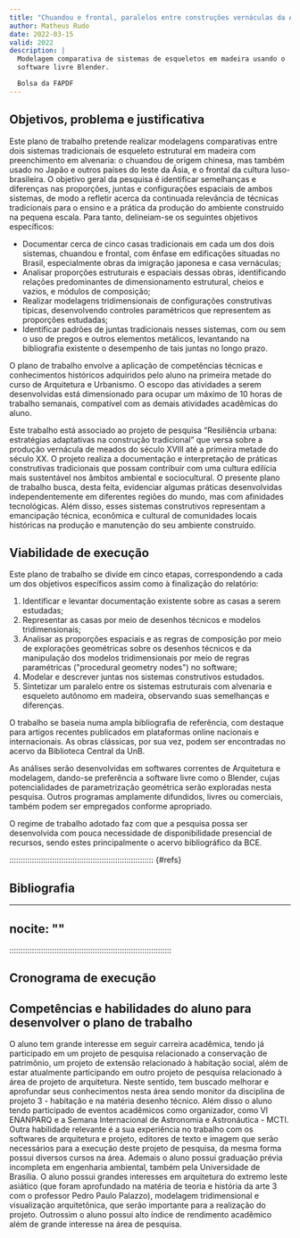 ```yaml
---
title: "Chuandou e frontal, paralelos entre construções vernáculas da Ásia e do Brasil"
author: Matheus Rudo
date: 2022-03-15
valid: 2022
description: |
  Modelagem comparativa de sistemas de esqueletos em madeira usando o
  software livre Blender.

  Bolsa da FAPDF
---
```


## Objetivos, problema e justificativa

Este plano de trabalho pretende realizar modelagens comparativas entre
dois sistemas tradicionais de esqueleto estrutural em madeira com
preenchimento em alvenaria: o chuandou de origem chinesa, mas também
usado no Japão e outros países do leste da Ásia, e o frontal da cultura
luso-brasileira. O objetivo geral da pesquisa é identificar semelhanças
e diferenças nas proporções, juntas e configurações espaciais de ambos
sistemas, de modo a refletir acerca da continuada relevância de técnicas
tradicionais para o ensino e a prática da produção do ambiente
construído na pequena escala. Para tanto, delineiam-se os seguintes
objetivos específicos: 

- Documentar cerca de cinco casas tradicionais em cada um dos dois
  sistemas, chuandou e frontal, com ênfase em edificações situadas no
  Brasil, especialmente obras da imigração japonesa e casa vernáculas;
- Analisar proporções estruturais e espaciais dessas obras,
  identificando relações predominantes de dimensionamento estrutural,
  cheios e vazios, e módulos de composição;
- Realizar modelagens tridimensionais de configurações construtivas
  típicas, desenvolvendo controles
  paramétricos que representem as proporções estudadas;
- Identificar padrões de juntas tradicionais nesses sistemas, com ou sem
  o uso de pregos e outros elementos metálicos, levantando na
  bibliografia existente o desempenho de tais juntas no longo prazo.

O plano de trabalho envolve a aplicação de competências técnicas e
conhecimentos históricos adquiridos pelo aluno na primeira metade do
curso de Arquitetura e Urbanismo. O escopo das atividades a serem
desenvolvidas está dimensionado para ocupar um máximo de 10 horas de
trabalho semanais, compatível com as demais atividades acadêmicas do
aluno.

Este trabalho está associado ao projeto de pesquisa “Resiliência urbana:
estratégias adaptativas na construção tradicional” que versa sobre a
produção vernácula de meados do século XVIII até a primeira metade do
século XX. O projeto realiza a documentação e interpretação de práticas
construtivas tradicionais que possam contribuir com uma cultura edilícia
mais sustentável nos âmbitos ambiental e sociocultural. O presente plano
de trabalho busca, desta feita, evidenciar algumas práticas
desenvolvidas independentemente em diferentes regiões do mundo, mas com
afinidades tecnológicas. Além disso, esses sistemas construtivos
representam a emancipação técnica, econômica e cultural de comunidades
locais históricas na produção e manutenção do seu ambiente construído.

## Viabilidade de execução

Este plano de trabalho se divide em cinco etapas, correspondendo a cada
um dos objetivos específicos assim como à finalização do relatório: 

1. Identificar e levantar documentação existente sobre as casas a serem
   estudadas;
2. Representar as casas por meio de desenhos técnicos e modelos
   tridimensionais;
3. Analisar as proporções espaciais e as regras de composição por meio
   de explorações geométricas sobre os desenhos técnicos e da
   manipulação dos modelos tridimensionais por meio de regras
   paramétricas ("procedural geometry nodes") no software;
4. Modelar e descrever juntas nos sistemas construtivos estudados.
5. Sintetizar um paralelo entre os sistemas estruturais com alvenaria e
   esqueleto autônomo em madeira, observando suas semelhanças e
   diferenças.

O trabalho se baseia numa ampla bibliografia de referência, com destaque
para artigos recentes publicados em plataformas online nacionais e
internacionais. As obras clássicas, por sua vez, podem ser encontradas
no acervo da Biblioteca Central da UnB. 

As análises serão desenvolvidas em softwares correntes de Arquitetura e
modelagem, dando-se preferência a software livre como o Blender, cujas
potencialidades de parametrização geométrica serão exploradas nesta
pesquisa. Outros programas amplamente difundidos, livres ou comerciais,
também podem ser empregados conforme apropriado.

O regime de trabalho adotado faz com que a pesquisa possa ser
desenvolvida com pouca necessidade de disponibilidade presencial de
recursos, sendo estes principalmente o acervo bibliográfico da BCE.

:::::::::::::::::::::::::::::::::::::::::::::::::::::::::::::::: {#refs}

## Bibliografia ##

---
nocite: ""
---
::::::::::::::::::::::::::::::::::::::::::::::::::::::::::::::::::::::::


## Cronograma de execução

## Competências e habilidades do aluno para desenvolver o plano de trabalho

O aluno tem grande interesse em seguir carreira acadêmica, tendo já
participado em um projeto de pesquisa relacionado a conservação de
patrimônio, um projeto de extensão relacionado à habitação social, além
de estar atualmente participando em outro projeto de pesquisa
relacionado à área de projeto de arquitetura. Neste sentido, tem buscado
melhorar e aprofundar seus conhecimentos nesta área sendo monitor da
disciplina de projeto 3 - habitação e na matéria desenho técnico. Além
disso o aluno tendo participado de eventos acadêmicos como organizador,
como VI ENANPARQ e a Semana Internacional de Astronomia e Astronáutica -
MCTI. Outra habilidade relevante é a sua experiência no trabalho com os
softwares de arquitetura e projeto, editores de texto e imagem que serão
necessários para a execução deste projeto de pesquisa, da mesma forma
possui diversos cursos na área. Ademais o aluno possui graduação prévia
incompleta em engenharia ambiental, também pela Universidade de
Brasília. O aluno possui grandes interesses em arquitetura do extremo
leste asiático (que foram aprofundado na matéria de teoria e história da
arte 3 com o professor Pedro Paulo Palazzo), modelagem tridimensional e
visualização arquitetônica, que serão importante para a realização do
projeto. Outrossim o aluno possui alto índice de rendimento acadêmico
além de grande interesse na área de pesquisa.

